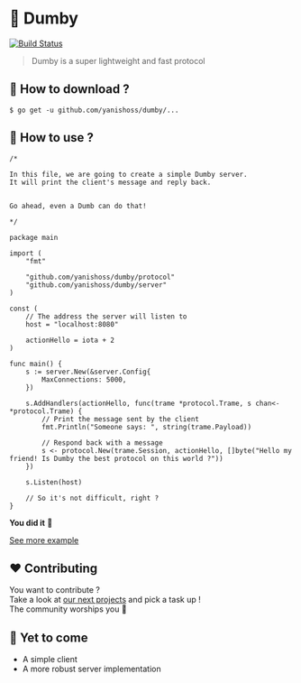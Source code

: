 # :ram: Dumby  
[![Build Status](https://travis-ci.org/yanishoss/dumby.svg?branch=master)](https://travis-ci.org/yanishoss/dumby)  

> Dumby is a super lightweight and fast protocol

## :satellite: How to download ?   
```shell
$ go get -u github.com/yanishoss/dumby/...
```

## :electric_plug: How to use ?

```golang
/*

In this file, we are going to create a simple Dumby server.
It will print the client's message and reply back.


Go ahead, even a Dumb can do that!

*/

package main

import (
	"fmt"

	"github.com/yanishoss/dumby/protocol"
	"github.com/yanishoss/dumby/server"
)

const (
	// The address the server will listen to
	host = "localhost:8080"

	actionHello = iota + 2
)

func main() {
	s := server.New(&server.Config{
		MaxConnections: 5000,
	})

	s.AddHandlers(actionHello, func(trame *protocol.Trame, s chan<- *protocol.Trame) {
		// Print the message sent by the client
		fmt.Println("Someone says: ", string(trame.Payload))

		// Respond back with a message
		s <- protocol.New(trame.Session, actionHello, []byte("Hello my friend! Is Dumby the best protocol on this world ?"))
	})

	s.Listen(host)

	// So it's not difficult, right ?
}
```  
**You did it** :clap:

[See more example](./example "Examples")

## :heart: Contributing
You want to contribute ?  
Take a look at [our next projects](https://github.com/yanishoss/dumby/projects "Projects") and pick a task up !  
The community worships you :clap:

## :running: Yet to come  

* A simple client
* A more robust server implementation
